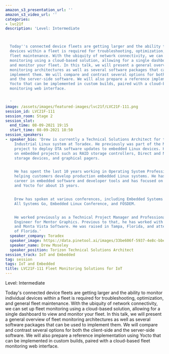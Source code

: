 ```yaml
---
amazon_s3_presentation_url: ''
amazon_s3_video_url: ''
categories:
- lvc21f
description: 'Level: Intermediate



  Today''s connected device fleets are getting larger and the ability to monitor individual
  devices within a fleet is required for troubleshooting, optimization, and general
  fleet maintenance. With the ubiquity of network connectivity, we can set up fleet
  monitoring using a cloud-based solution, allowing for a single dashboard to view
  and monitor your fleet. In this talk, we will present a general overview of fleet
  monitoring architectures as well as several software packages that can be used to
  implement them. We will compare and contrast several options for both the client-side
  and the server-side software. We will also prepare a reference implementation using
  Yocto that can be implemented in custom builds, paired with a cloud-based fleet
  monitoring web interface.


  '
image: /assets/images/featured-images/lvc21f/LVC21F-111.png
session_id: LVC21F-111
session_room: Stage 2
session_slot:
  end_time: 08-09-2021 19:15
  start_time: 08-09-2021 18:50
session_speakers:
- speaker_bio: 'Drew is currently a Technical Solutions Architect for the Torizon
    Industrial Linux system at Toradex. He previously was part of the Mender.io open-source
    project to deploy OTA software updates to embedded Linux devices. He has worked
    on embedded projects such as RAID storage controllers, Direct and Network-attached
    storage devices, and graphical pagers.


    He has spent the last 10 years working in Operating System Professional Services
    helping customers develop production embedded Linux systems. He has spent his
    career in embedded software and developer tools and has focused on Embedded Linux
    and Yocto for about 15 years.


    Drew has spoken at various conferences, including Embedded Systems Conference,
    All Systems Go, Embedded Linux Conference, and FOSDEM.


    He worked previously as a Technical Project Manager and Professional Services
    Engineer for Mentor Graphics. Previous to that, he has worked with Red Hat, Intel,
    and Monta Vista Software. He was raised in Tampa, Florida, and attended the University
    of Florida.'
  speaker_company: Toradex
  speaker_image: https://data.pinetool.ai/images/33be606f-5937-4e8c-bbe1-3b45c278dcea.jpeg
  speaker_name: Drew Moseley
  speaker_position: Torizon Technical Solutions Architect
session_track: IoT and Embedded
tag: session
tags: IoT and Embedded
title: LVC21F-111 Fleet Monitoring Solutions for IoT
---
```


Level: Intermediate


Today's connected device fleets are getting larger and the ability to monitor individual devices within a fleet is required for troubleshooting, optimization, and general fleet maintenance. With the ubiquity of network connectivity, we can set up fleet monitoring using a cloud-based solution, allowing for a single dashboard to view and monitor your fleet. In this talk, we will present a general overview of fleet monitoring architectures as well as several software packages that can be used to implement them. We will compare and contrast several options for both the client-side and the server-side software. We will also prepare a reference implementation using Yocto that can be implemented in custom builds, paired with a cloud-based fleet monitoring web interface.